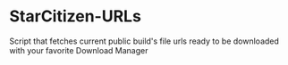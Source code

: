 # StarCitizen-URLs
Script that fetches current public build's file urls ready to be downloaded with your favorite Download Manager
